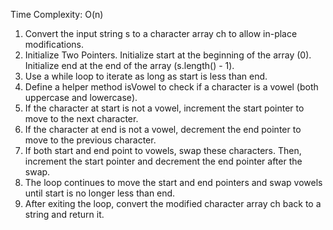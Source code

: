 Time Complexity: O(n)

1. Convert the input string s to a character array ch to allow in-place modifications.
2. Initialize Two Pointers. Initialize start at the beginning of the array (0). Initialize end at the end of the array (s.length() - 1).
3. Use a while loop to iterate as long as start is less than end.
4. Define a helper method isVowel to check if a character is a vowel (both uppercase and lowercase).
5. If the character at start is not a vowel, increment the start pointer to move to the next character.
6. If the character at end is not a vowel, decrement the end pointer to move to the previous character.
7. If both start and end point to vowels, swap these characters. Then, increment the start pointer and decrement the end pointer after the swap.
8. The loop continues to move the start and end pointers and swap vowels until start is no longer less than end.
9. After exiting the loop, convert the modified character array ch back to a string and return it.
